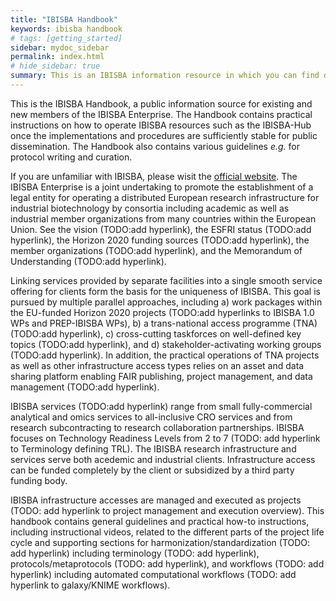 ```yaml
---
title: "IBISBA Handbook"
keywords: ibisba handbook
# tags: [getting_started]
sidebar: mydoc_sidebar
permalink: index.html
# hide_sidebar: true
summary: This is an IBISBA information resource in which you can find documentation related to a wide variety of aspects within IBISBA.
---
```


This is the IBISBA Handbook, a public information source for existing and new members of the IBISBA Enterprise. The Handbook contains practical instructions on how to operate IBISBA resources such as the IBISBA-Hub once the implementations and procedures are sufficiently stable for public dissemination. The Handbook also contains various guidelines <I>e.g.</I> for protocol writing and curation.

If you are unfamiliar with IBISBA, please wisit the <a href="https://www.ibisba.eu/">official website</a>. The IBISBA Enterprise is a joint undertaking to promote the establishment of a legal entity for operating a distributed European research infrastructure for industrial biotechnology by consortia including academic as well as industrial member organizations from many countries within the European Union. See the vision (TODO:add hyperlink), the ESFRI status (TODO:add hyperlink), the Horizon 2020 funding sources (TODO:add hyperlink), the member organizations (TODO:add hyperlink), and the Memorandum of Understanding (TODO:add hyperlink).

Linking services provided by separate facilities into a single smooth service offering for clients form the basis for the uniqueness of IBISBA. This goal is pursued by multiple parallel approaches, including a) work packages within the EU-funded Horizon 2020 projects (TODO:add hyperlinks to IBISBA 1.0 WPs and PREP-IBISBA WPs), b) a trans-national access programme (TNA) (TODO:add hyperlink), c) cross-cutting taskforces on well-defined key topics (TODO:add hyperlink), and d) stakeholder-activating working groups (TODO:add hyperlink). In addition, the practical operations of TNA projects as well as other infrastructure access types relies on an asset and data sharing platform enabling FAIR publishing, project management, and data management (TODO:add hyperlink).

IBISBA services (TODO:add hyperlink) range from small fully-commercial analytical and omics services to all-inclusive CRO services and from research subcontracting to research collaboration partnerships. IBISBA focuses on Technology Readiness Levels from 2 to 7 (TODO: add hyperlink to Terminology defining TRL). The IBISBA research infrastructure and services serve both acedemic and industrial clients. Infrastructure access can be funded completely by the client or subsidized by a third party funding body.

IBISBA infrastructure accesses are managed and executed as projects (TODO: add hyperlink to project management and execution overview). This handbook contains general guidelines and practical how-to instructions, including instructional videos, related to the different parts of the project life cycle and supporting sections for harmonization/standardization (TODO: add hyperlink) including terminology (TODO: add hyperlink), protocols/metaprotocols (TODO: add hyperlink), and workflows (TODO: add hyperlink) including automated computational workflows (TODO: add hyperlink to galaxy/KNIME workflows).
